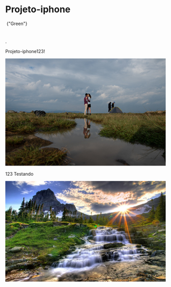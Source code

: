 # Projeto-iphone
<img/>	{"Green"}
<!DOCTYPE html>
<html>
<head>
  <title></title>
</head>
<body>
  <h1></h1>
  <p></p>
  <p></p>
  <p>.</p>
  <p></p>
</body>
</html>
 
 Projeto-iphone123! 




 
 ![Alt text](editar-2-1.jpg)  

 123 Testando
 
 ![Alt text](seila123-1-1.jpg)